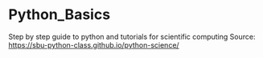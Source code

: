 # Python_Basics

Step by step guide to python and tutorials for scientific computing
Source: https://sbu-python-class.github.io/python-science/
